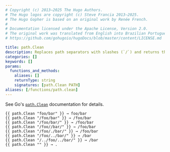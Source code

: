 ```yaml
---
# Copyright (c) 2013–2025 The Hugo Authors.
# The Hugo logos are copyright (c) Steve Francia 2013–2025.
# The Hugo Gopher is based on an original work by Renée French.
#
# Documentation licensed under the Apache License, Version 2.0.
# The original work was translated from English into Brazilian Portuguese.
# https://github.com/gohugoio/hugoDocs/blob/master/content/LICENSE.md

title: path.Clean
description: Replaces path separators with slashes (`/`) and returns the shortest path name equivalent to the given path.
categories: []
keywords: []
params:
  functions_and_methods:
    aliases: []
    returnType: string
    signatures: [path.Clean PATH]
aliases: [/functions/path.clean]
---
```


See Go's [`path.Clean`] documentation for details.

[`path.Clean`]: https://pkg.go.dev/path#Clean

```go-html-template
{{ path.Clean "foo/bar" }} → foo/bar
{{ path.Clean "/foo/bar" }} → /foo/bar
{{ path.Clean "/foo/bar/" }} → /foo/bar
{{ path.Clean "/foo//bar/" }} → /foo/bar
{{ path.Clean "/foo/./bar/" }} → /foo/bar
{{ path.Clean "/foo/../bar/" }} → /bar
{{ path.Clean "/../foo/../bar/" }} → /bar
{{ path.Clean "" }} → .
```
